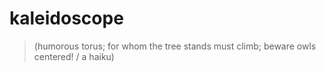 # kaleidoscope
> (humorous torus; for whom the tree stands must climb; beware owls centered! / a haiku)
